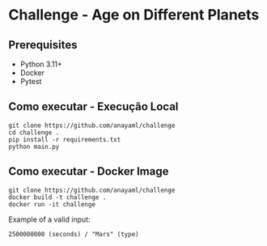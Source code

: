 # Challenge - Age on Different Planets

  ## Prerequisites

 - Python 3.11+  
 - Docker  
 - Pytest

## Como executar - Execução Local
    git clone https://github.com/anayaml/challenge
    cd challenge .
    pip install -r requirements.txt
    python main.py
## Como executar - Docker Image

    git clone https://github.com/anayaml/challenge
    docker build -t challenge .
    docker run -it challenge
Example of a valid input:

    2500000000 (seconds) / "Mars" (type)
